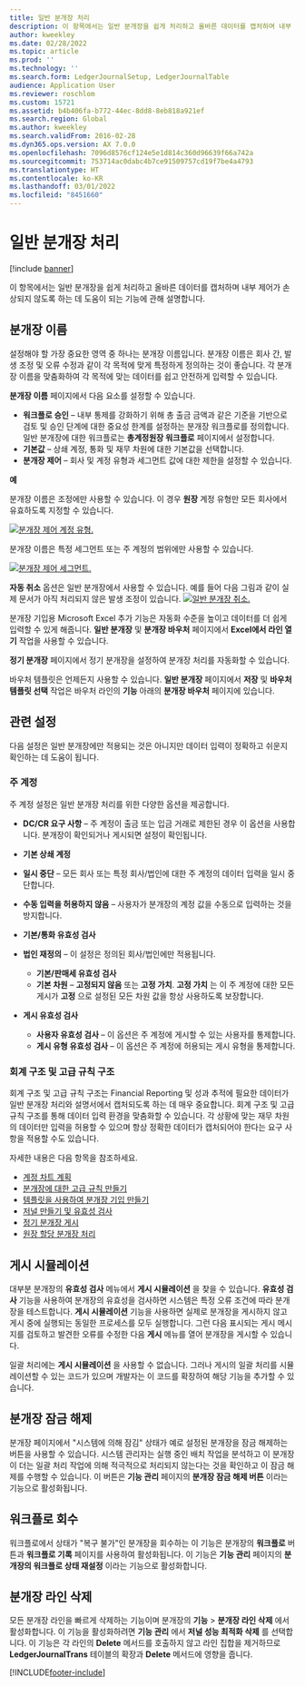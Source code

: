 ```yaml
---
title: 일반 분개장 처리
description: 이 항목에서는 일반 분개장을 쉽게 처리하고 올바른 데이터를 캡처하며 내부 제어가 손상되지 않도록 하는 데 도움이 되는 Microsoft Dynamics 365 Finance의 기능에 관해 설명합니다.
author: kweekley
ms.date: 02/28/2022
ms.topic: article
ms.prod: ''
ms.technology: ''
ms.search.form: LedgerJournalSetup, LedgerJournalTable
audience: Application User
ms.reviewer: roschlom
ms.custom: 15721
ms.assetid: b4b406fa-b772-44ec-8dd8-8eb818a921ef
ms.search.region: Global
ms.author: kweekley
ms.search.validFrom: 2016-02-28
ms.dyn365.ops.version: AX 7.0.0
ms.openlocfilehash: 7096d8576cf124e5e1d814c360d96639f66a742a
ms.sourcegitcommit: 753714ac0dabc4b7ce91509757cd19f7be4a4793
ms.translationtype: HT
ms.contentlocale: ko-KR
ms.lasthandoff: 03/01/2022
ms.locfileid: "8451660"
---
```

# <a name="general-journal-processing"></a>일반 분개장 처리

[!include [banner](../includes/banner.md)]

이 항목에서는 일반 분개장을 쉽게 처리하고 올바른 데이터를 캡처하며 내부 제어가 손상되지 않도록 하는 데 도움이 되는 기능에 관해 설명합니다.  

## <a name="journal-names"></a>분개장 이름

설정해야 할 가장 중요한 영역 중 하나는 분개장 이름입니다. 분개장 이름은 회사 간, 발생 조정 및 오류 수정과 같이 각 목적에 맞게 특정하게 정의하는 것이 좋습니다. 각 분개장 이름을 맞춤화하여 각 목적에 맞는 데이터를 쉽고 안전하게 입력할 수 있습니다. 

**분개장 이름** 페이지에서 다음 요소를 설정할 수 있습니다.

-   **워크플로 승인** – 내부 통제를 강화하기 위해 총 출금 금액과 같은 기준을 기반으로 검토 및 승인 단계에 대한 중요성 한계를 설정하는 분개장 워크플로를 정의합니다. 일반 분개장에 대한 워크플로는 **총계정원장 워크플로** 페이지에서 설정합니다.
-   **기본값** – 상쇄 계정, 통화 및 재무 차원에 대한 기본값을 선택합니다.
-   **분개장 제어** – 회사 및 계정 유형과 세그먼트 값에 대한 제한을 설정할 수 있습니다. 

**예**

분개장 이름은 조정에만 사용할 수 있습니다. 이 경우 **원장** 계정 유형만 모든 회사에서 유효하도록 지정할 수 있습니다. 

[![분개장 제어 계정 유형.](./media/journal-control-account-types1.png)](./media/journal-control-account-types1.png)

분개장 이름은 특정 세그먼트 또는 주 계정의 범위에만 사용할 수 있습니다. 

[![분개장 제어 세그먼트.](./media/journal-control-segment1.png)](./media/journal-control-segment1.png)

**자동 취소** 옵션은 일반 분개장에서 사용할 수 있습니다. 예를 들어 다음 그림과 같이 실제 문서가 아직 처리되지 않은 발생 조정이 있습니다.
[![일반 분개장 취소.](./media/general-journal-reversing1.png)](./media/general-journal-reversing1.png) 

분개장 기입용 Microsoft Excel 추가 기능은 자동화 수준을 높이고 데이터를 더 쉽게 입력할 수 있게 해줍니다. **일반 분개장** 및 **분개장 바우처** 페이지에서 **Excel에서 라인 열기** 작업을 사용할 수 있습니다. 

**정기 분개장** 페이지에서 정기 분개장을 설정하여 분개장 처리를 자동화할 수 있습니다. 

바우처 템플릿은 언제든지 사용할 수 있습니다. **일반 분개장** 페이지에서 **저장** 및 **바우처 템플릿 선택** 작업은 바우처 라인의 **기능** 아래의 **분개장 바우처** 페이지에 있습니다.

## <a name="related-setup"></a>관련 설정
다음 설정은 일반 분개장에만 적용되는 것은 아니지만 데이터 입력이 정확하고 쉬운지 확인하는 데 도움이 됩니다.

### <a name="main-account"></a>주 계정

주 계정 설정은 일반 분개장 처리를 위한 다양한 옵션을 제공합니다.

-   **DC/CR 요구 사항** – 주 계정이 출금 또는 입금 거래로 제한된 경우 이 옵션을 사용합니다. 분개장이 확인되거나 게시되면 설정이 확인됩니다.

-   **기본 상쇄 계정**
-   **일시 중단** – 모든 회사 또는 특정 회사/법인에 대한 주 계정의 데이터 입력을 일시 중단합니다.
-   **수동 입력을 허용하지 않음** – 사용자가 분개장의 계정 값을 수동으로 입력하는 것을 방지합니다.
-   **기본/통화 유효성 검사**
-   **법인 재정의** – 이 설정은 정의된 회사/법인에만 적용됩니다.
    -   **기본/판매세 유효성 검사**
    -   **기본 차원** – **고정되지 않음** 또는 **고정 가치**. **고정 가치** 는 이 주 계정에 대한 모든 게시가 **고정** 으로 설정된 모든 차원 값을 항상 사용하도록 보장합니다.
-   **게시 유효성 검사**
    -   **사용자 유효성 검사** – 이 옵션은 주 계정에 게시할 수 있는 사용자를 통제합니다.
    -   **게시 유형 유효성 검사** – 이 옵션은 주 계정에 허용되는 게시 유형을 통제합니다.

### <a name="accounting-structures-and-advanced-rules-structures"></a>회계 구조 및 고급 규칙 구조

회계 구조 및 고급 규칙 구조는 Financial Reporting 및 성과 추적에 필요한 데이터가 일반 분개장 처리와 설명서에서 캡처되도록 하는 데 매우 중요합니다. 회계 구조 및 고급 규칙 구조를 통해 데이터 입력 환경을 맞춤화할 수 있습니다. 각 상황에 맞는 재무 차원의 데이터만 입력을 허용할 수 있으며 항상 정확한 데이터가 캡처되어야 한다는 요구 사항을 적용할 수도 있습니다.

자세한 내용은 다음 항목을 참조하세요.
- [계정 차트 계획](plan-chart-of-accounts.md) 
- [분개장에 대한 고급 규칙 만들기](tasks/create-advanced-rules-journals.md)
- [템플릿을 사용하여 분개장 기입 만들기](tasks/create-journal-entry-template.md)
- [저널 만들기 및 유효성 검사](tasks/create-validate-journals.md)
- [정기 분개장 게시](tasks/post-periodic-journals.md)
- [원장 할당 분개장 처리](tasks/process-ledger-allocation-journal.md)

## <a name="simulate-posting"></a>게시 시뮬레이션
대부분 분개장의 **유효성 검사** 메뉴에서 **게시 시뮬레이션** 을 찾을 수 있습니다. **유효성 검사** 기능을 사용하여 분개장의 유효성을 검사하면 시스템은 특정 오류 조건에 따라 분개장을 테스트합니다. **게시 시뮬레이션** 기능을 사용하면 실제로 분개장을 게시하지 않고 게시 중에 실행되는 동일한 프로세스를 모두 실행합니다. 그런 다음 표시되는 게시 메시지를 검토하고 발견한 오류를 수정한 다음 **게시** 메뉴를 열어 분개장을 게시할 수 있습니다. 

일괄 처리에는 **게시 시뮬레이션** 을 사용할 수 없습니다. 그러나 게시의 일괄 처리를 시뮬레이션할 수 있는 코드가 있으며 개발자는 이 코드를 확장하여 해당 기능을 추가할 수 있습니다.  

## <a name="journal-unlock"></a>분개장 잠금 해제
분개장 페이지에서 "시스템에 의해 잠김" 상태가 예로 설정된 분개장을 잠금 해제하는 버튼을 사용할 수 있습니다. 시스템 관리자는 실행 중인 배치 작업을 분석하고 이 분개장이 더는 일괄 처리 작업에 의해 적극적으로 처리되지 않는다는 것을 확인하고 이 잠금 해제를 수행할 수 있습니다. 이 버튼은 **기능 관리** 페이지의 **분개장 잠금 해제 버튼** 이라는 기능으로 활성화됩니다. 

## <a name="workflow-recall"></a>워크플로 회수 
워크플로에서 상태가 "복구 불가"인 분개장을 회수하는 이 기능은 분개장의 **워크플로** 버튼과 **워크플로 기록** 페이지를 사용하여 활성화됩니다. 이 기능은 **기능 관리** 페이지의 **분개장의 워크플로 상태 재설정** 이라는 기능으로 활성화합니다.

## <a name="delete-journal-lines"></a>분개장 라인 삭제
모든 분개장 라인을 빠르게 삭제하는 기능이며 분개장의 **기능** > **분개장 라인 삭제** 에서 활성화합니다. 이 기능을 활성화하려면 **기능 관리** 에서 **저널 성능 최적화 삭제** 를 선택합니다. 이 기능은 각 라인의 **Delete** 메서드를 호출하지 않고 라인 집합을 제거하므로 **LedgerJournalTrans** 테이블의 확장과 **Delete** 메서드에 영향을 줍니다. 


[!INCLUDE[footer-include](../../includes/footer-banner.md)]
